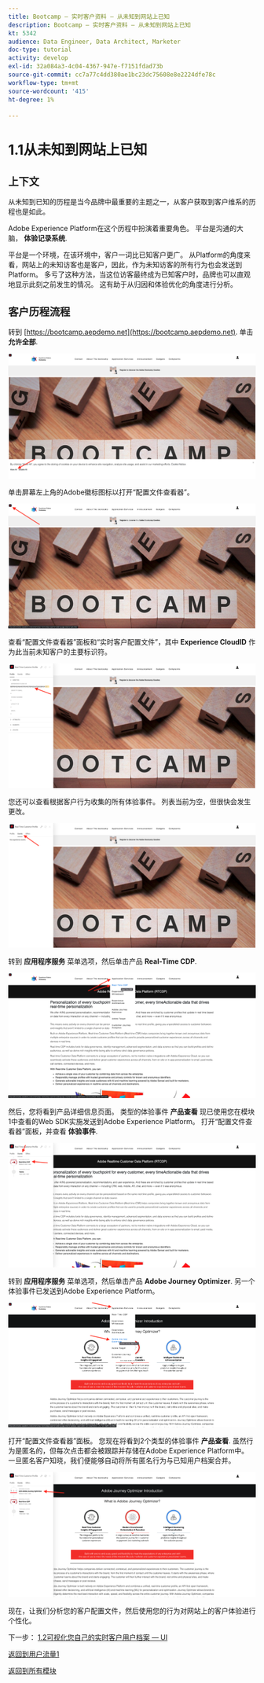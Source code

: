 ```yaml
---
title: Bootcamp — 实时客户资料 — 从未知到网站上已知
description: Bootcamp — 实时客户资料 — 从未知到网站上已知
kt: 5342
audience: Data Engineer, Data Architect, Marketer
doc-type: tutorial
activity: develop
exl-id: 32a084a3-4c04-4367-947e-f7151fdad73b
source-git-commit: cc7a77c4dd380ae1bc23dc75608e8e2224dfe78c
workflow-type: tm+mt
source-wordcount: '415'
ht-degree: 1%

---
```


# 1.1从未知到网站上已知

## 上下文

从未知到已知的历程是当今品牌中最重要的主题之一，从客户获取到客户维系的历程也是如此。

Adobe Experience Platform在这个历程中扮演着重要角色。 平台是沟通的大脑， **体验记录系统**.

平台是一个环境，在该环境中，客户一词比已知客户更广。 从Platform的角度来看，网站上的未知访客也是客户，因此，作为未知访客的所有行为也会发送到Platform。 多亏了这种方法，当这位访客最终成为已知客户时，品牌也可以直观地显示此刻之前发生的情况。 这有助于从归因和体验优化的角度进行分析。

## 客户历程流程

转到 [https://bootcamp.aepdemo.net](https://bootcamp.aepdemo.net). 单击 **允许全部**.

![DSN](./images/web8.png)

单击屏幕左上角的Adobe徽标图标以打开“配置文件查看器”。

![演示](./images/pv1.png)

查看“配置文件查看器”面板和“实时客户配置文件”，其中 **Experience CloudID** 作为此当前未知客户的主要标识符。

![演示](./images/pv2.png)

您还可以查看根据客户行为收集的所有体验事件。 列表当前为空，但很快会发生更改。

![演示](./images/pv3.png)

转到 **应用程序服务** 菜单选项，然后单击产品 **Real-Time CDP**.

![演示](./images/pv4.png)

然后，您将看到产品详细信息页面。 类型的体验事件 **产品查看** 现已使用您在模块1中查看的Web SDK实施发送到Adobe Experience Platform。 打开“配置文件查看器”面板，并查看 **体验事件**.

![演示](./images/pv5.png)

转到 **应用程序服务** 菜单选项，然后单击产品 **Adobe Journey Optimizer**. 另一个体验事件已发送到Adobe Experience Platform。

![演示](./images/pv7.png)

打开“配置文件查看器”面板。 您现在将看到2个类型的体验事件 **产品查看**. 虽然行为是匿名的，但每次点击都会被跟踪并存储在Adobe Experience Platform中。 一旦匿名客户知晓，我们便能够自动将所有匿名行为与已知用户档案合并。

![演示](./images/pv8.png)

现在，让我们分析您的客户配置文件，然后使用您的行为对网站上的客户体验进行个性化。

下一步： [1.2可视化您自己的实时客户用户档案 — UI](./ex2.md)

[返回到用户流量1](./uc1.md)

[返回到所有模块](../../overview.md)
